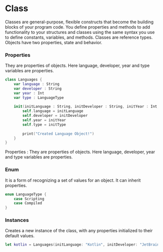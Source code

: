 # Class
Classes are general-purpose, flexible constructs that become the building blocks of your program code. 
You define properties and methods to add functionality to your structures and classes using the same syntax you use to define constants, 
variables, and methods. Classes are reference types.
Objects have two properties, state and behavior.

### Properties
They are properties of objects. Here language, developer, year and type variables are properties.
```swift
class Languages { 
    var language : String
    var developer : String
    var year : Int
    var type : LanguageType
    
    init(initLanguage : String, initDeveloper : String, initYear : Int, initType : LanguageType) {
        self.language = initLanguage
        self.developer = initDeveloper
        self.year = initYear
        self.type = initType
        
        print("Created Language Object!")
    }
}
```
Properties : They are properties of objects. Here language, developer, year and type variables are properties.

### Enum
It is a form of recognizing a set of values for an object. It can inherit properties.
```swift
enum LanguageType {
    case Scripting
    case Compiled
}
```
### Instances
Creates a new instance of the class, with any properties initialized to their default values.
```swift
let kotlin = Languages(initLanguage: "Kotlin", initDeveloper: "JetBrains", initYear: 2014, initType: .Compiled)
```
